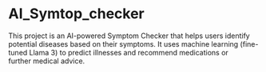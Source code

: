 # AI_Symtop_checker
This project is an AI-powered Symptom Checker that helps users identify potential diseases based on their symptoms. It uses machine learning (fine-tuned Llama 3) to predict illnesses and recommend medications or further medical advice.
